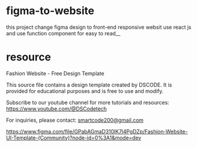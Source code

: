 # figma-to-website

this project change figma design to front-end responsive websit use react js and use function component for easy to read__


# resource 
Fashion Website - Free Design Template
 
This source file contains a design template created by DSCODE.
It is provided for educational purposes and is free to use and modify.

Subscribe to our youtube channel for more tutorials and resources:
https://www.youtube.com/@DSCodetech 

For inquiries, please contact: smartcode200@gmail.com

https://www.figma.com/file/GPabAGmaD310IK7l4PgDZp/Fashion-Website-UI-Template-(Community)?node-id=0%3A1&mode=dev
